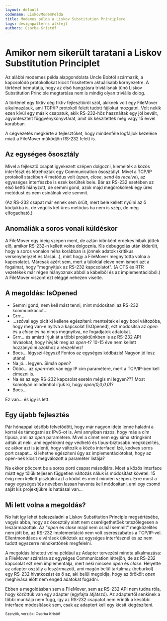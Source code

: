```yaml
---
layout: default
codename: LiskovModemPelda
title: Modemes példa a Liskov Substitution Principlere
tags: designpatterns alkfejl
authors: Csorba Kristóf
---
```


# Amikor nem sikerült taratani a Liskov Substitution Principlet

Az alábbi modemes példa alapgondolata Uncle Bobtól származik, a kapcsolódó protokollokat kicsit frissítettem aktuálisabb környezetre. A történet bemutatja, hogy az első hangzásra triviálisnak tűnő Liskov Substitution Principle megtartása nem is mindig olyan triviális dolog.

A történet egy fiktív cég fiktív fejlesztőiről szól, akiknek volt egy FileMover alkalmazásuk, ami TCP/IP protokoll felett tudott fájlokat mozgatni. Volt nekik ezen kívül egy másik csapatuk, akik RS-232-höz használtak egy jól bevált, agyontesztelt függvénykönyvtárat, amit ők készítettek még vagy 15 évvel korábban.

A cégvezetés megkérte a fejlesztőket, hogy mindenféle logfájlok kezelése miatt a FileMover működjön RS-232 felett is.

## Az egységes ősosztály

Mivel a fejlesztő csapat igyekezett szépen dolgozni, kiemelték a közös interfészt és létrehoztak egy Communication ősosztályt. Mivel a TCP/IP protokoll stackben 4 metódus volt (_open_, _close_, _send_ és _receive_), az egyeséges interfészbe is ezek kerültek  bele. Bár az RS-232 esetében az első kettő hiányzott, de semmi gond, azok majd megörökölnek egy üres metódust és nem csinálnak vele semmit.

(Az RS-232 csapat már ennek sem örült, mert bele kellett nyúlni az ő kódjukba is, de végülis két üres metódus ha nem is szép, de még elfogadható.)

## Anomáliák a soros vonali küldéskor

A FileMover egy ideig szépen ment, de aztán időnként érdekes hibák jöttek elő, amikor RS-232-n kellett volna dolgoznia. Kis debuggolás után kiderült, hogy a soros vonalon néha korábban is jönnek adatok (kritikus versenyhelyzet és társai...), mint hogy a FileMover megnyitotta volna a kapcsolatot. Márcsak azért sem, mert a túloldal eleve nem ismeri azt a fogalmat, hogy "megnyitjuk az RS-232 kapcsolatot". (A CTS és RTR vezetékek már régen hiányoznak abból a kábelből és az implementációból.) A FileMover viszont ezt eléggé nehezen viselte.

## A megoldás: IsOpened

- Semmi gond, nem kell mást tenni, mint módosítani az RS-232 kommunikációt...
- Grrr...
- ...szóval egy picit ki kellene egészíteni: mentsétek el egy bool változóba, hogy meg van-e nyitva a kapcsolat (IsOpened), ezt módosítsa az _open_ és a _close_ és ha nincs megnyitva, ne fogadjatok adatokat.
- Grrr... és amiatt írjuk át a többi projektünkben is az RS-232 API hívásokat, hogy hívják meg az _open_-t? 10-15 éve nem kellett hozzányúlni azokhoz a részekhez!
- Bocs... légyszi-légyszi! Fontos az egységes kódbázis! Nagyon jó lesz utána!
- Na jó... legyen. Simán _open_?
- Öööö... az _open_-nek van egy IP cím paramétere, mert a TCP/IP-ben kell címezni is.
- Na és az egy RS-232 kapcsolat esetén mégis mi legyen??? Most komolyan mindenhol írjuk ki, hogy _open(0,0,0,0)_?
- Bocs...

Ez van... és így is lett.

## Egy újabb fejlesztés

Pár hónappal később felvetődött, hogy már nagyon ideje lenne haladni a korral és támogatni az IPv6-ot is. Ami annyiban rázós, hogy más a cím típusa, ami az _open_ paramétere. Mivel a címet nem egy sima stringként adták át neki, ami egyébként egy védhető és típus-biztosabb megközelítés, ez akkor azt is jelenti, hogy változik a közös interface! Izé, kedves soros port csapat... ki lehetne egészíteni úgy az implementációtokat, hogy az open-nek kicsit megválozott a paraméter listája?

Na ekkor pöccent be a soros porti csapat másodjára. Most a közös interface miatt egy tőlük teljesen független változás náluk is módosítást követel. 15 évig nem kellett piszkálni azt a kódot és ment minden szépen. Erre most a nagy egységesítés nevében lassan havonta kell módosítani, ami egy csomó saját kis projektjükre is hatással van...

## Mi lett volna a megoldás?

No hát így lehet beleszaladni a Liskov Substitution Principle megsértésébe, vagyis abba, hogy az ősosztály alatt nem cserélgethetőek tetszőlegesen a leszármazottak. Az "_open_ és _close_ majd nem csinál semmit" megközelítés nem jött be, az RS-232 implementáció nem volt csereszabatos a TCP/IP-vel. Ellentmondásos elvárások ütköztek az egységes interfésznél és az nem tudott egyszerre mindkettőnek megfelelni.

A megoldás lehetett volna például az Adapter tervezési mindta alkalmazása: a FileMover számára az egységes Communication létrejön, de az RS-232 kapcsolat ezt nem implementálja, mert neki nincsen _open_ és _close_. Helyette az adapter osztály a leszármazott, ami magán belül tartalmaz (beburkol) egy RS-232 hivatkozást és ő az, aki belül megoldja, hogy az örökölt _open_ meghívása előtt nem enged adatokat fogadni.

Ebben a megoldásban sem a FileMover, sem az RS-232 API nem tudna róla, hogy közöttük van egy adapter (egyfajta átjátszó). Az adaptertől senkinek a többi munkája nem függ, így az RS-232 csapatot nem érintik a későbbi interface módosítások sem, csak az adaptert kell egy kicsit kiegészíteni.

<small>Szerzők, verziók: Csorba Kristóf</small>
